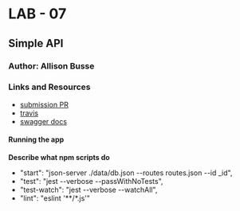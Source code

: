 # LAB - 07

## Simple API

### Author: Allison Busse

### Links and Resources
* [submission PR](https://github.com/allisonbusse-401-advanced-javascript/simple-api/pull/1)
* [travis](https://travis-ci.com/allisonbusse-401-advanced-javascript/simple-api/builds/129009536)
* [swagger docs](https://app.swaggerhub.com/apis-docs/allisonbusse2/Lab7/0.1)


#### Running the app

**Describe what npm scripts do**
  * "start": "json-server ./data/db.json --routes routes.json --id _id",
  * "test": "jest --verbose --passWithNoTests",
  * "test-watch": "jest --verbose --watchAll",
  * "lint": "eslint '**/*.js'"
  
